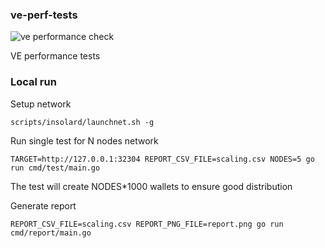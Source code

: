 ### ve-perf-tests

![ve performance check](https://github.com/insolar/ve-perf-tests/workflows/ve-performance%20check/badge.svg)

VE performance tests

### Local run
Setup network
```
scripts/insolard/launchnet.sh -g
```

Run single test for N nodes network
```
TARGET=http://127.0.0.1:32304 REPORT_CSV_FILE=scaling.csv NODES=5 go run cmd/test/main.go
```
The test will create NODES*1000 wallets to ensure good distribution

Generate report
```
REPORT_CSV_FILE=scaling.csv REPORT_PNG_FILE=report.png go run cmd/report/main.go
```
